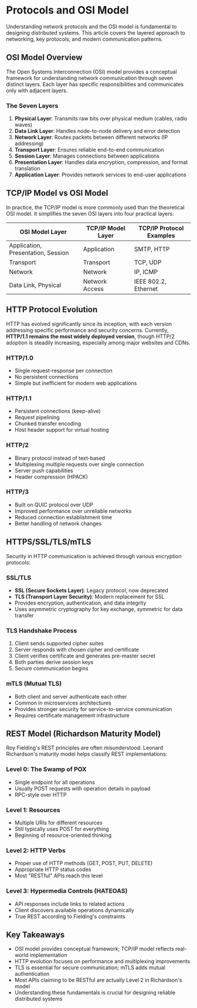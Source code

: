 # Protocols and OSI Model

Understanding network protocols and the OSI model is fundamental to designing distributed systems. This article covers the layered approach to networking, key protocols, and modern communication patterns.

## OSI Model Overview

The Open Systems Interconnection (OSI) model provides a conceptual framework for understanding network communication through seven distinct layers. Each layer has specific responsibilities and communicates only with adjacent layers.

### The Seven Layers

1. **Physical Layer**: Transmits raw bits over physical medium (cables, radio waves)
2. **Data Link Layer**: Handles node-to-node delivery and error detection
3. **Network Layer**: Routes packets between different networks (IP addressing)
4. **Transport Layer**: Ensures reliable end-to-end communication
5. **Session Layer**: Manages connections between applications
6. **Presentation Layer**: Handles data encryption, compression, and format translation
7. **Application Layer**: Provides network services to end-user applications

## TCP/IP Model vs OSI Model

In practice, the TCP/IP model is more commonly used than the theoretical OSI model. It simplifies the seven OSI layers into four practical layers:

| OSI Model Layer                    | TCP/IP Model Layer | TCP/IP Protocol Examples |
| ---------------------------------- | ------------------ | ------------------------ |
| Application, Presentation, Session | Application        | SMTP, HTTP               |
| Transport                          | Transport          | TCP, UDP                 |
| Network                            | Network            | IP, ICMP                 |
| Data Link, Physical                | Network Access     | IEEE 802.2, Ethernet     |

## HTTP Protocol Evolution

HTTP has evolved significantly since its inception, with each version addressing specific performance and security concerns. Currently, **HTTP/1.1 remains the most widely deployed version**, though HTTP/2 adoption is steadily increasing, especially among major websites and CDNs.

### HTTP/1.0
- Single request-response per connection
- No persistent connections
- Simple but inefficient for modern web applications

### HTTP/1.1
- Persistent connections (keep-alive)
- Request pipelining
- Chunked transfer encoding
- Host header support for virtual hosting

### HTTP/2
- Binary protocol instead of text-based
- Multiplexing multiple requests over single connection
- Server push capabilities
- Header compression (HPACK)

### HTTP/3
- Built on QUIC protocol over UDP
- Improved performance over unreliable networks
- Reduced connection establishment time
- Better handling of network changes

## HTTPS/SSL/TLS/mTLS

Security in HTTP communication is achieved through various encryption protocols:

### SSL/TLS
- **SSL (Secure Sockets Layer)**: Legacy protocol, now deprecated
- **TLS (Transport Layer Security)**: Modern replacement for SSL
- Provides encryption, authentication, and data integrity
- Uses asymmetric cryptography for key exchange, symmetric for data transfer

### TLS Handshake Process
1. Client sends supported cipher suites
2. Server responds with chosen cipher and certificate
3. Client verifies certificate and generates pre-master secret
4. Both parties derive session keys
5. Secure communication begins

### mTLS (Mutual TLS)
- Both client and server authenticate each other
- Common in microservices architectures
- Provides stronger security for service-to-service communication
- Requires certificate management infrastructure

## REST Model (Richardson Maturity Model)

Roy Fielding's REST principles are often misunderstood. Leonard Richardson's maturity model helps classify REST implementations:

### Level 0: The Swamp of POX
- Single endpoint for all operations
- Usually POST requests with operation details in payload
- RPC-style over HTTP

### Level 1: Resources
- Multiple URIs for different resources
- Still typically uses POST for everything
- Beginning of resource-oriented thinking

### Level 2: HTTP Verbs
- Proper use of HTTP methods (GET, POST, PUT, DELETE)
- Appropriate HTTP status codes
- Most "RESTful" APIs reach this level

### Level 3: Hypermedia Controls (HATEOAS)
- API responses include links to related actions
- Client discovers available operations dynamically
- True REST according to Fielding's constraints

## Key Takeaways

- OSI model provides conceptual framework; TCP/IP model reflects real-world implementation
- HTTP evolution focuses on performance and multiplexing improvements
- TLS is essential for secure communication; mTLS adds mutual authentication
- Most APIs claiming to be RESTful are actually Level 2 in Richardson's model
- Understanding these fundamentals is crucial for designing reliable distributed systems